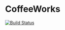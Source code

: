 # CoffeeWorks

[![Build Status](https://travis-ci.org/kiambogo/coffeeworks.svg?branch=master)](https://travis-ci.org/kiambogo/coffeeworks)
